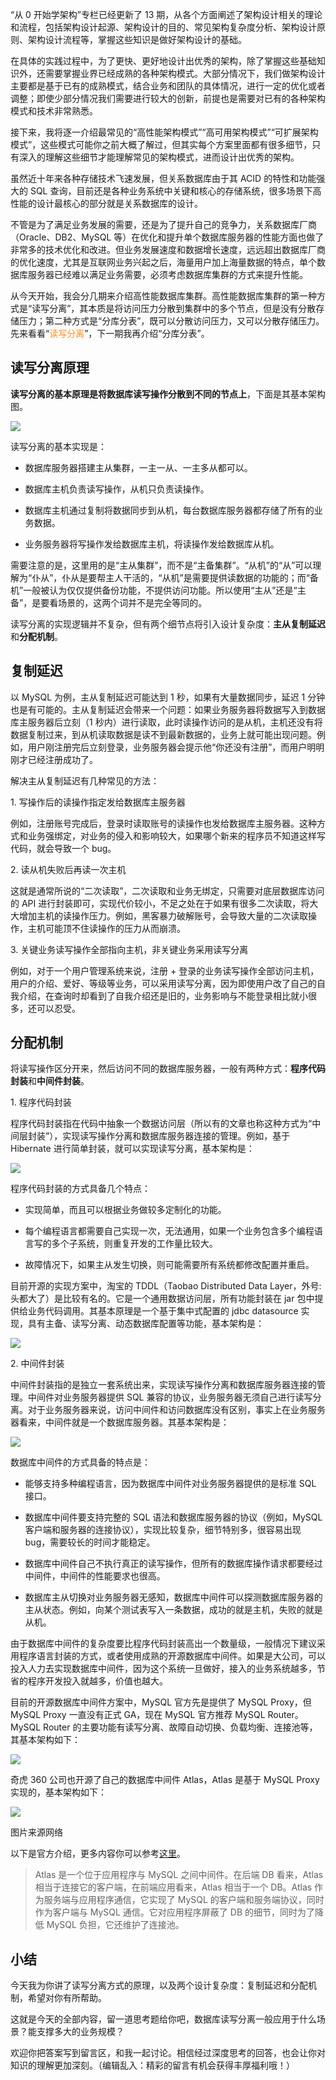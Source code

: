 “从 0 开始学架构”专栏已经更新了 13 期，从各个方面阐述了架构设计相关的理论和流程，包括架构设计起源、架构设计的目的、常见架构复杂度分析、架构设计原则、架构设计流程等，掌握这些知识是做好架构设计的基础。

在具体的实践过程中，为了更快、更好地设计出优秀的架构，除了掌握这些基础知识外，还需要掌握业界已经成熟的各种架构模式。大部分情况下，我们做架构设计主要都是基于已有的成熟模式，结合业务和团队的具体情况，进行一定的优化或者调整；即使少部分情况我们需要进行较大的创新，前提也是需要对已有的各种架构模式和技术非常熟悉。

接下来，我将逐一介绍最常见的“高性能架构模式”“高可用架构模式”“可扩展架构模式”，这些模式可能你之前大概了解过，但其实每个方案里面都有很多细节，只有深入的理解这些细节才能理解常见的架构模式，进而设计出优秀的架构。

虽然近十年来各种存储技术飞速发展，但关系数据库由于其 ACID 的特性和功能强大的 SQL 查询，目前还是各种业务系统中关键和核心的存储系统，很多场景下高性能的设计最核心的部分就是关系数据库的设计。

不管是为了满足业务发展的需要，还是为了提升自己的竞争力，关系数据库厂商（Oracle、DB2、MySQL 等）在优化和提升单个数据库服务器的性能方面也做了非常多的技术优化和改进。但业务发展速度和数据增长速度，远远超出数据库厂商的优化速度，尤其是互联网业务兴起之后，海量用户加上海量数据的特点，单个数据库服务器已经难以满足业务需要，必须考虑数据库集群的方式来提升性能。

从今天开始，我会分几期来介绍高性能数据库集群。高性能数据库集群的第一种方式是“读写分离”，其本质是将访问压力分散到集群中的多个节点，但是没有分散存储压力；第二种方式是“分库分表”，既可以分散访问压力，又可以分散存储压力。先来看看“<span style="color:#fa8e24">读写分离</span>”，下一期我再介绍“分库分表”。

## 读写分离原理

**读写分离的基本原理是将数据库读写操作分散到不同的节点上**，下面是其基本架构图。

![](362d22168bf344687ec0c206aa115807.jpg)

读写分离的基本实现是：

* 数据库服务器搭建主从集群，一主一从、一主多从都可以。

* 数据库主机负责读写操作，从机只负责读操作。

* 数据库主机通过复制将数据同步到从机，每台数据库服务器都存储了所有的业务数据。

* 业务服务器将写操作发给数据库主机，将读操作发给数据库从机。

需要注意的是，这里用的是“主从集群”，而不是“主备集群”。“从机”的“从”可以理解为“仆从”，仆从是要帮主人干活的，“从机”是需要提供读数据的功能的；而“备机”一般被认为仅仅提供备份功能，不提供访问功能。所以使用“主从”还是“主备”，是要看场景的，这两个词并不是完全等同的。

读写分离的实现逻辑并不复杂，但有两个细节点将引入设计复杂度：**主从复制延迟**和**分配机制**。

## 复制延迟

以 MySQL 为例，主从复制延迟可能达到 1 秒，如果有大量数据同步，延迟 1 分钟也是有可能的。主从复制延迟会带来一个问题：如果业务服务器将数据写入到数据库主服务器后立刻（1 秒内）进行读取，此时读操作访问的是从机，主机还没有将数据复制过来，到从机读取数据是读不到最新数据的，业务上就可能出现问题。例如，用户刚注册完后立刻登录，业务服务器会提示他“你还没有注册”，而用户明明刚才已经注册成功了。

解决主从复制延迟有几种常见的方法：

1\. 写操作后的读操作指定发给数据库主服务器

例如，注册账号完成后，登录时读取账号的读操作也发给数据库主服务器。这种方式和业务强绑定，对业务的侵入和影响较大，如果哪个新来的程序员不知道这样写代码，就会导致一个 bug。

2\. 读从机失败后再读一次主机

这就是通常所说的“二次读取”，二次读取和业务无绑定，只需要对底层数据库访问的 API 进行封装即可，实现代价较小，不足之处在于如果有很多二次读取，将大大增加主机的读操作压力。例如，黑客暴力破解账号，会导致大量的二次读取操作，主机可能顶不住读操作的压力从而崩溃。

3\. 关键业务读写操作全部指向主机，非关键业务采用读写分离

例如，对于一个用户管理系统来说，注册 + 登录的业务读写操作全部访问主机，用户的介绍、爱好、等级等业务，可以采用读写分离，因为即使用户改了自己的自我介绍，在查询时却看到了自我介绍还是旧的，业务影响与不能登录相比就小很多，还可以忍受。

## 分配机制

将读写操作区分开来，然后访问不同的数据库服务器，一般有两种方式：**程序代码封装**和**中间件封装**。

1\. 程序代码封装

程序代码封装指在代码中抽象一个数据访问层（所以有的文章也称这种方式为“中间层封装”），实现读写操作分离和数据库服务器连接的管理。例如，基于 Hibernate 进行简单封装，就可以实现读写分离，基本架构是：

![](f8d538f9201e3ebee37dfdcd1922e9df.jpg)

程序代码封装的方式具备几个特点：

* 实现简单，而且可以根据业务做较多定制化的功能。

* 每个编程语言都需要自己实现一次，无法通用，如果一个业务包含多个编程语言写的多个子系统，则重复开发的工作量比较大。

* 故障情况下，如果主从发生切换，则可能需要所有系统都修改配置并重启。

目前开源的实现方案中，淘宝的 TDDL（Taobao Distributed Data Layer，外号: 头都大了）是比较有名的。它是一个通用数据访问层，所有功能封装在 jar 包中提供给业务代码调用。其基本原理是一个基于集中式配置的 jdbc datasource 实现，具有主备、读写分离、动态数据库配置等功能，基本架构是：

![](3b87f6ce297c4af219fa316d29eb5507.jpg)

2\. 中间件封装

中间件封装指的是独立一套系统出来，实现读写操作分离和数据库服务器连接的管理。中间件对业务服务器提供 SQL 兼容的协议，业务服务器无须自己进行读写分离。对于业务服务器来说，访问中间件和访问数据库没有区别，事实上在业务服务器看来，中间件就是一个数据库服务器。其基本架构是：

![](2a2dba7f07581fd055d9cd5a3aa8388e.jpg)

数据库中间件的方式具备的特点是：

* 能够支持多种编程语言，因为数据库中间件对业务服务器提供的是标准 SQL 接口。

* 数据库中间件要支持完整的 SQL 语法和数据库服务器的协议（例如，MySQL 客户端和服务器的连接协议），实现比较复杂，细节特别多，很容易出现 bug，需要较长的时间才能稳定。

* 数据库中间件自己不执行真正的读写操作，但所有的数据库操作请求都要经过中间件，中间件的性能要求也很高。

* 数据库主从切换对业务服务器无感知，数据库中间件可以探测数据库服务器的主从状态。例如，向某个测试表写入一条数据，成功的就是主机，失败的就是从机。

由于数据库中间件的复杂度要比程序代码封装高出一个数量级，一般情况下建议采用程序语言封装的方式，或者使用成熟的开源数据库中间件。如果是大公司，可以投入人力去实现数据库中间件，因为这个系统一旦做好，接入的业务系统越多，节省的程序开发投入就越多，价值也越大。

目前的开源数据库中间件方案中，MySQL 官方先是提供了 MySQL Proxy，但 MySQL Proxy 一直没有正式 GA，现在 MySQL 官方推荐 MySQL Router。MySQL Router 的主要功能有读写分离、故障自动切换、负载均衡、连接池等，其基本架构如下：

![](c9c7a3f3602a05d428484c571c1d4faf.jpg)

奇虎 360 公司也开源了自己的数据库中间件 Atlas，Atlas 是基于 MySQL Proxy 实现的，基本架构如下：

![](75058a4145bb78880faa4e9c74d9d031.png)

图片来源网络

以下是官方介绍，更多内容你可以参考[这里](https://github.com/Qihoo360/Atlas/wiki/Atlas%E7%9A%84%E6%9E%B6%E6%9E%84)。

>Atlas 是一个位于应用程序与 MySQL 之间中间件。在后端 DB 看来，Atlas 相当于连接它的客户端，在前端应用看来，Atlas 相当于一个 DB。Atlas 作为服务端与应用程序通信，它实现了 MySQL 的客户端和服务端协议，同时作为客户端与 MySQL 通信。它对应用程序屏蔽了 DB 的细节，同时为了降低 MySQL 负担，它还维护了连接池。

## 小结

今天我为你讲了读写分离方式的原理，以及两个设计复杂度：复制延迟和分配机制，希望对你有所帮助。

这就是今天的全部内容，留一道思考题给你吧，数据库读写分离一般应用于什么场景？能支撑多大的业务规模？

欢迎你把答案写到留言区，和我一起讨论。相信经过深度思考的回答，也会让你对知识的理解更加深刻。（编辑乱入：精彩的留言有机会获得丰厚福利哦！）